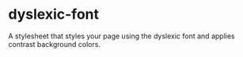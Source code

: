 # dyslexic-font
A stylesheet that styles your page using the dyslexic font and applies contrast background colors.
